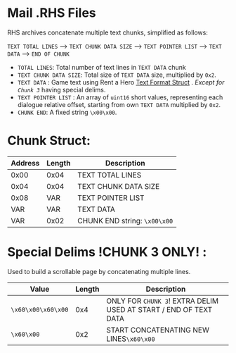 # Mail .RHS Files

RHS archives concatenate multiple text chunks, simplified as follows:

`TEXT TOTAL LINES` --> `TEXT CHUNK DATA SIZE` --> `TEXT POINTER LIST` --> `TEXT DATA` --> `END OF CHUNK`

- `TOTAL LINES`: Total number of text lines in `TEXT DATA` chunk
- `TEXT CHUNK DATA SIZE`: Total size of `TEXT DATA` size, multiplied by `0x2`.
- `TEXT DATA` : Game text using Rent a Hero [Text Format Struct](TEXT_Format.md) . *Except for `Chunk 3`* having special delims.
- `TEXT POINTER LIST` : An array of `uint16` short values, representing each dialogue relative offset, starting from own `TEXT DATA` multiplied by `0x2`.
- `CHUNK END`: A fixed string `\x00\x00`.

# Chunk Struct:

|Address|Length|Description|
|-------|------|-----------|
|0x00|0x04|TEXT TOTAL LINES|
|0x04|0x04|TEXT CHUNK DATA SIZE|
|0x08|VAR|TEXT POINTER LIST|
|VAR|VAR|TEXT DATA       |
|VAR|0x02|CHUNK END string: `\x00\x00`|

# Special Delims !CHUNK 3 ONLY! :

Used to build a scrollable page by concatenating multiple lines.

|Value|Length|Description|
|-------|------|-----------|
|`\x60\x00\x60\x00`|0x4| ONLY FOR `CHUNK 3`! EXTRA DELIM USED AT START / END OF TEXT DATA |
|`\x60\x00`|0x2|START CONCATENATING NEW LINES`\x60\x00`|










